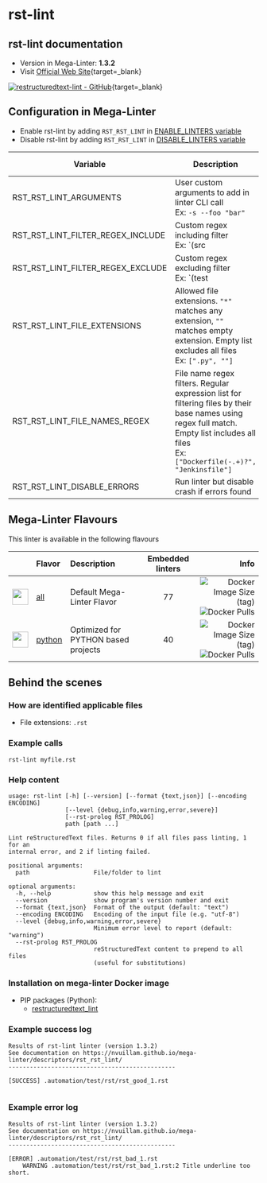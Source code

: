 <!-- markdownlint-disable MD033 MD041 -->
<!-- Generated by .automation/build.py, please do not update manually -->
# rst-lint

## rst-lint documentation

- Version in Mega-Linter: **1.3.2**
- Visit [Official Web Site](https://github.com/twolfson/restructuredtext-lint#readme){target=_blank}

[![restructuredtext-lint - GitHub](https://gh-card.dev/repos/twolfson/restructuredtext-lint.svg?fullname=)](https://github.com/twolfson/restructuredtext-lint){target=_blank}

## Configuration in Mega-Linter

- Enable rst-lint by adding `RST_RST_LINT` in [ENABLE_LINTERS variable](https://nvuillam.github.io/mega-linter/configuration/#activation-and-deactivation)
- Disable rst-lint by adding `RST_RST_LINT` in [DISABLE_LINTERS variable](https://nvuillam.github.io/mega-linter/configuration/#activation-and-deactivation)

| Variable | Description | Default value |
| ----------------- | -------------- | -------------- |
| RST_RST_LINT_ARGUMENTS | User custom arguments to add in linter CLI call<br/>Ex: `-s --foo "bar"` |  |
| RST_RST_LINT_FILTER_REGEX_INCLUDE | Custom regex including filter<br/>Ex: `(src|lib)` | Include every file |
| RST_RST_LINT_FILTER_REGEX_EXCLUDE | Custom regex excluding filter<br/>Ex: `(test|examples)` | Exclude no file |
| RST_RST_LINT_FILE_EXTENSIONS | Allowed file extensions. `"*"` matches any extension, `""` matches empty extension. Empty list excludes all files<br/>Ex: `[".py", ""]` | `[".rst"]` |
| RST_RST_LINT_FILE_NAMES_REGEX | File name regex filters. Regular expression list for filtering files by their base names using regex full match. Empty list includes all files<br/>Ex: `["Dockerfile(-.+)?", "Jenkinsfile"]` | Include every file |
| RST_RST_LINT_DISABLE_ERRORS | Run linter but disable crash if errors found | `false` |

## Mega-Linter Flavours

This linter is available in the following flavours

| <!-- --> | Flavor | Description | Embedded linters | Info |
| :------: | :----- | :---------- | :--------------: | ---: |
| <img src="https://github.com/nvuillam/mega-linter/raw/master/docs/assets/images/mega-linter-square.png" alt="" height="32px" class="megalinter-icon"></a> | [all](https://nvuillam.github.io/mega-linter/supported-linters/) | Default Mega-Linter Flavor | 77 | ![Docker Image Size (tag)](https://img.shields.io/docker/image-size/nvuillam/mega-linter/v4) ![Docker Pulls](https://img.shields.io/docker/pulls/nvuillam/mega-linter) |
| <img src="https://github.com/nvuillam/mega-linter/raw/master/docs/assets/icons/python.ico" alt="" height="32px" class="megalinter-icon"></a> | [python](https://nvuillam.github.io/mega-linter/flavors/python/) | Optimized for PYTHON based projects | 40 | ![Docker Image Size (tag)](https://img.shields.io/docker/image-size/nvuillam/mega-linter-python/v4) ![Docker Pulls](https://img.shields.io/docker/pulls/nvuillam/mega-linter-python) |

## Behind the scenes

### How are identified applicable files

- File extensions: `.rst`

<!-- markdownlint-disable -->
<!-- /* cSpell:disable */ -->

### Example calls

```shell
rst-lint myfile.rst
```


### Help content

```shell
usage: rst-lint [-h] [--version] [--format {text,json}] [--encoding ENCODING]
                [--level {debug,info,warning,error,severe}]
                [--rst-prolog RST_PROLOG]
                path [path ...]

Lint reStructuredText files. Returns 0 if all files pass linting, 1 for an
internal error, and 2 if linting failed.

positional arguments:
  path                  File/folder to lint

optional arguments:
  -h, --help            show this help message and exit
  --version             show program's version number and exit
  --format {text,json}  Format of the output (default: "text")
  --encoding ENCODING   Encoding of the input file (e.g. "utf-8")
  --level {debug,info,warning,error,severe}
                        Minimum error level to report (default: "warning")
  --rst-prolog RST_PROLOG
                        reStructuredText content to prepend to all files
                        (useful for substitutions)
```

### Installation on mega-linter Docker image

- PIP packages (Python):
  - [restructuredtext_lint](https://pypi.org/project/restructuredtext_lint)

### Example success log

```shell
Results of rst-lint linter (version 1.3.2)
See documentation on https://nvuillam.github.io/mega-linter/descriptors/rst_rst_lint/
-----------------------------------------------

[SUCCESS] .automation/test/rst/rst_good_1.rst
    

```

### Example error log

```shell
Results of rst-lint linter (version 1.3.2)
See documentation on https://nvuillam.github.io/mega-linter/descriptors/rst_rst_lint/
-----------------------------------------------

[ERROR] .automation/test/rst/rst_bad_1.rst
    WARNING .automation/test/rst/rst_bad_1.rst:2 Title underline too short.

```
